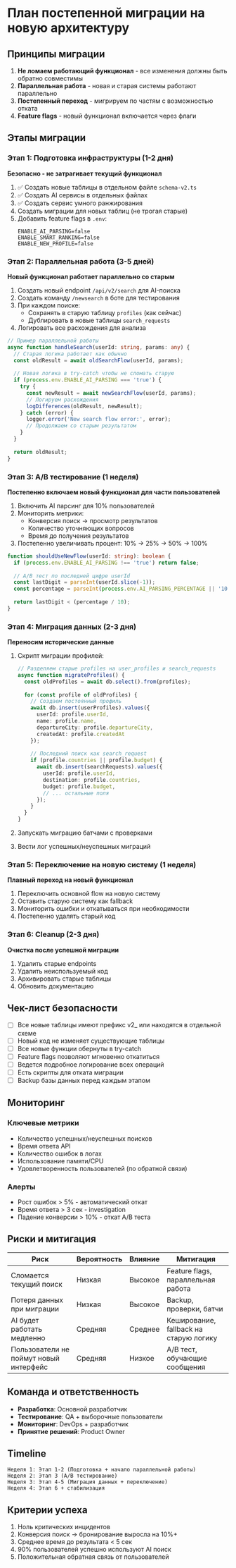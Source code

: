 # План постепенной миграции на новую архитектуру

## Принципы миграции

1. **Не ломаем работающий функционал** - все изменения должны быть обратно совместимы
2. **Параллельная работа** - новая и старая системы работают параллельно
3. **Постепенный переход** - мигрируем по частям с возможностью отката
4. **Feature flags** - новый функционал включается через флаги

## Этапы миграции

### Этап 1: Подготовка инфраструктуры (1-2 дня)
**Безопасно - не затрагивает текущий функционал**

1. ✅ Создать новые таблицы в отдельном файле `schema-v2.ts`
2. ✅ Создать AI сервисы в отдельных файлах
3. ✅ Создать сервис умного ранжирования
4. Создать миграции для новых таблиц (не трогая старые)
5. Добавить feature flags в `.env`:
   ```
   ENABLE_AI_PARSING=false
   ENABLE_SMART_RANKING=false
   ENABLE_NEW_PROFILE=false
   ```

### Этап 2: Параллельная работа (3-5 дней)
**Новый функционал работает параллельно со старым**

1. Создать новый endpoint `/api/v2/search` для AI-поиска
2. Создать команду `/newsearch` в боте для тестирования
3. При каждом поиске:
   - Сохранять в старую таблицу `profiles` (как сейчас)
   - Дублировать в новые таблицы `search_requests`
4. Логировать все расхождения для анализа

```typescript
// Пример параллельной работы
async function handleSearch(userId: string, params: any) {
  // Старая логика работает как обычно
  const oldResult = await oldSearchFlow(userId, params);
  
  // Новая логика в try-catch чтобы не сломать старую
  if (process.env.ENABLE_AI_PARSING === 'true') {
    try {
      const newResult = await newSearchFlow(userId, params);
      // Логируем расхождения
      logDifferences(oldResult, newResult);
    } catch (error) {
      logger.error('New search flow error:', error);
      // Продолжаем со старым результатом
    }
  }
  
  return oldResult;
}
```

### Этап 3: A/B тестирование (1 неделя)
**Постепенно включаем новый функционал для части пользователей**

1. Включить AI парсинг для 10% пользователей
2. Мониторить метрики:
   - Конверсия поиск → просмотр результатов
   - Количество уточняющих вопросов
   - Время до получения результатов
3. Постепенно увеличивать процент: 10% → 25% → 50% → 100%

```typescript
function shouldUseNewFlow(userId: string): boolean {
  if (process.env.ENABLE_AI_PARSING !== 'true') return false;
  
  // A/B тест по последней цифре userId
  const lastDigit = parseInt(userId.slice(-1));
  const percentage = parseInt(process.env.AI_PARSING_PERCENTAGE || '10');
  
  return lastDigit < (percentage / 10);
}
```

### Этап 4: Миграция данных (2-3 дня)
**Переносим исторические данные**

1. Скрипт миграции профилей:
   ```typescript
   // Разделяем старые profiles на user_profiles и search_requests
   async function migrateProfiles() {
     const oldProfiles = await db.select().from(profiles);
     
     for (const profile of oldProfiles) {
       // Создаем постоянный профиль
       await db.insert(userProfiles).values({
         userId: profile.userId,
         name: profile.name,
         departureCity: profile.departureCity,
         createdAt: profile.createdAt
       });
       
       // Последний поиск как search_request
       if (profile.countries || profile.budget) {
         await db.insert(searchRequests).values({
           userId: profile.userId,
           destination: profile.countries,
           budget: profile.budget,
           // ... остальные поля
         });
       }
     }
   }
   ```

2. Запускать миграцию батчами с проверками
3. Вести лог успешных/неуспешных миграций

### Этап 5: Переключение на новую систему (1 неделя)
**Плавный переход на новый функционал**

1. Переключить основной flow на новую систему
2. Оставить старую систему как fallback
3. Мониторить ошибки и откатываться при необходимости
4. Постепенно удалять старый код

### Этап 6: Cleanup (2-3 дня)
**Очистка после успешной миграции**

1. Удалить старые endpoints
2. Удалить неиспользуемый код
3. Архивировать старые таблицы
4. Обновить документацию

## Чек-лист безопасности

- [ ] Все новые таблицы имеют префикс v2_ или находятся в отдельной схеме
- [ ] Новый код не изменяет существующие таблицы
- [ ] Все новые функции обернуты в try-catch
- [ ] Feature flags позволяют мгновенно откатиться
- [ ] Ведется подробное логирование всех операций
- [ ] Есть скрипты для отката миграции
- [ ] Backup базы данных перед каждым этапом

## Мониторинг

### Ключевые метрики
- Количество успешных/неуспешных поисков
- Время ответа API
- Количество ошибок в логах
- Использование памяти/CPU
- Удовлетворенность пользователей (по обратной связи)

### Алерты
- Рост ошибок > 5% - автоматический откат
- Время ответа > 3 сек - investigation
- Падение конверсии > 10% - откат A/B теста

## Риски и митигация

| Риск | Вероятность | Влияние | Митигация |
|------|-------------|---------|-----------|
| Сломается текущий поиск | Низкая | Высокое | Feature flags, параллельная работа |
| Потеря данных при миграции | Низкая | Высокое | Backup, проверки, батчи |
| AI будет работать медленно | Средняя | Среднее | Кеширование, fallback на старую логику |
| Пользователи не поймут новый интерфейс | Средняя | Низкое | A/B тест, обучающие сообщения |

## Команда и ответственность

- **Разработка**: Основной разработчик
- **Тестирование**: QA + выборочные пользователи  
- **Мониторинг**: DevOps + разработчик
- **Принятие решений**: Product Owner

## Timeline

```
Неделя 1: Этап 1-2 (Подготовка + начало параллельной работы)
Неделя 2: Этап 3 (A/B тестирование)
Неделя 3: Этап 4-5 (Миграция данных + переключение)
Неделя 4: Этап 6 + стабилизация
```

## Критерии успеха

1. Ноль критических инцидентов
2. Конверсия поиск → бронирование выросла на 10%+
3. Среднее время до результата < 5 сек
4. 90% пользователей успешно используют AI поиск
5. Положительная обратная связь от пользователей